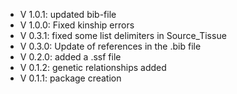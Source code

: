 - V 1.0.1: updated bib-file
- V 1.0.0: Fixed kinship errors
- V 0.3.1: fixed some list delimiters in Source_Tissue
- V 0.3.0: Update of references in the .bib file
- V 0.2.0: added a .ssf file
- V 0.1.2: genetic relationships added
- V 0.1.1: package creation
